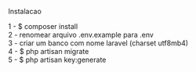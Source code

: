<p class="has-line-data" data-line-start="0" data-line-end="1">Instalacao</p>
<p class="has-line-data" data-line-start="2" data-line-end="7">1 - $ composer install<br>
2 - renomear arquivo .env.example para .env<br>
3 - criar um banco com nome laravel (charset utf8mb4)<br>
4 - $ php artisan migrate<br>
5 - $ php artisan key:generate</p>
